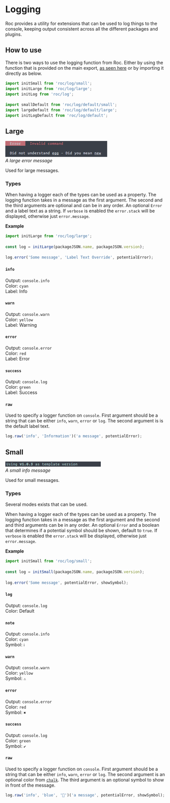# Logging
Roc provides a utility for extensions that can be used to log things to the console, keeping output consistent across all the different packages and plugins.

## How to use
There is two ways to use the logging function from Roc. Either by using the function that is provided on the main export, [as seen here](/docs/API.md#initlog) or by importing it directly as below.

```javascript
import initSmall from 'roc/log/small';
import initLarge from 'roc/log/large';
import initLog from 'roc/log';

import smallDefault from 'roc/log/default/small';
import largeDefault from 'roc/log/default/large';
import initLogDefault from 'roc/log/default';
```

## Large
![large](/docs/assets/large_log.png)  
_A large error message_

Used for large messages.

### Types
When having a logger each of the types can be used as a property. The logging function takes in a message as the first argument. The second and the third arguments are optional and can be in any order. An optional `Error` and a label text as a string. If `verbose` is enabled the `error.stack` will be displayed, otherwise just `error.message`.

__Example__
```javascript
import initLarge from 'roc/log/large';

const log = initLarge(packageJSON.name, packageJSON.version);

log.error('Some message', 'Label Text Override', potentialError);
```

#### `info`
Output: `console.info`  
Color: `cyan`  
Label: Info

#### `warn`
Output: `console.warn`  
Color: `yellow`  
Label: Warning

#### `error`
Output: `console.error`  
Color: `red`  
Label: Error

#### `success`
Output: `console.log`  
Color: `green`  
Label: Success

#### `raw`
Used to specify a logger function on `console`. First argument should be a string that can be either `info`, `warn`, `error` or `log`. The second argument is is the default label text.

```javascript
log.raw('info', 'Information')('a message', potentialError);
```

## Small
![small](/docs/assets/small_log.png)  
_A small info message_

Used for small messages.

### Types
Several modes exists that can be used.

When having a logger each of the types can be used as a property. The logging function takes in a message as the first argument and the second and third arguments can be in any order. An optional `Error` and a boolean that determines if a potential symbol should be shown, default to `true`. If `verbose` is enabled the `error.stack` will be displayed, otherwise just `error.message`.

__Example__
```javascript
import initSmall from 'roc/log/small';

const log = initSmall(packageJSON.name, packageJSON.version);

log.error('Some message', potentialError, showSymbol);
```

#### `log`
Output: `console.log`  
Color: Default

#### `note`
Output: `console.info`  
Color: `cyan`  
Symbol: `ℹ`

#### `warn`
Output: `console.warn`  
Color: `yellow`  
Symbol: `⚠`

#### `error`
Output: `console.error`  
Color: `red`  
Symbol: `✖`

#### `success`
Output: `console.log`  
Color: `green`  
Symbol: `✔`

#### `raw`
Used to specify a logger function on `console`. First argument should be a string that can be either `info`, `warn`, `error` or `log`. The second argument is an optional color from [`chalk`](https://www.npmjs.com/package/chalk). The third argument is an optional symbol to show in front of the message.

```javascript
log.raw('info', 'blue', '🦄')('a message', potentialError, showSymbol);
```
